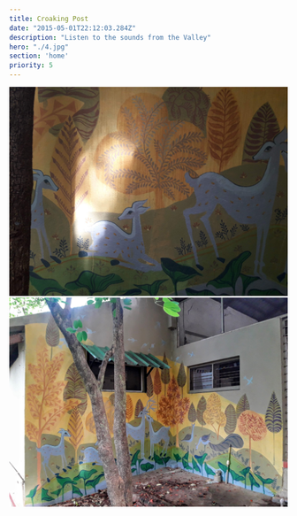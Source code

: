 ```yaml
---
title: Croaking Post
date: "2015-05-01T22:12:03.284Z"
description: "Listen to the sounds from the Valley"
hero: "./4.jpg"
section: 'home'
priority: 5
---
```


![Valley](./4.jpg)
![Valley](./5.jpg)